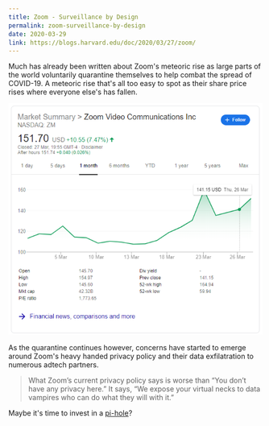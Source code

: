 ```yaml
---
title: Zoom - Surveillance by Design
permalink: zoom-surveillance-by-design
date: 2020-03-29
link: https://blogs.harvard.edu/doc/2020/03/27/zoom/
---
```


Much has already been written about Zoom's meteoric rise as large parts of the world voluntarily quarantine themselves to help combat the spread of COVID-19. A meteoric rise that's all too easy to spot as their share price rises where everyone else's has fallen.

![Zoom share price graph showing large increase in last 6 months](../../images/post-images/Zoom.png)

As the quarantine continues however, concerns have started to emerge around Zoom's heavy handed privacy policy and their data exfilatration to numerous adtech partners.

> What Zoom’s current privacy policy says is worse than “You don’t have any privacy here.” It says, “We expose your virtual necks to data vampires who can do what they will with it.”

Maybe it's time to invest in a [pi-hole](https://pi-hole.net/)?